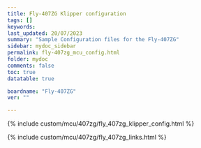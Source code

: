 ```yaml
---
title: Fly-407ZG Klipper configuration
tags: []
keywords: 
last_updated: 20/07/2023
summary: "Sample Configuration files for the Fly-407ZG"
sidebar: mydoc_sidebar
permalink: fly-407zg_mcu_config.html
folder: mydoc
comments: false
toc: true
datatable: true

boardname: "Fly-407ZG" 
ver: "" 

---
```


{% include custom/mcu/407zg/fly_407zg_klipper_config.html %}

{% include custom/mcu/407zg/fly_407zg_links.html %}
